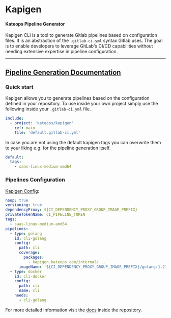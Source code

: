 # Kapigen
#### Kateops Pipeline Generator

Kapigen CLI is a tool to generate Gitlab pipelines based on configuration files.
It is an abstraction of the `.gitlab-ci.yml` syntax Gitlab uses. The goal is to enable developers to
leverage GitLab's CI/CD capabilities without needing extensive expertise in pipeline configuration.

---- 

## [Pipeline Generation Documentation](doc/index.md)

### Quick start

Kapigen allows you to generate pipelines based on the configuration defined in your repository.
To use inside your own project simply use the following inside your `.gitlab-ci.yml` file.

```yaml
include:
  - project: 'kateops/kapigen'
    ref: main
    file: 'default.gitlab-ci.yml'
```
In case you are not using the default kapigen tags you can overwrite them to your liking e.g. for the pipeline generation itself.
```yaml
default:
  tags:
    - saas-linux-medium-amd64
```

### Pipelines Configuration

[Kapigen Config](cli/config.kapigen.yaml):

```yaml
noop: true
versioning: true
dependencyProxy: ${CI_DEPENDENCY_PROXY_GROUP_IMAGE_PREFIX}
privateTokenName: CI_PIPELINE_TOKEN
tags:
  - saas-linux-medium-amd64
pipelines:
  - type: golang
    id: cli-golang
    config:
      path: cli
      coverage:
        packages:
          - kapigen.kateops.com/internal/...
      imageName: '${CI_DEPENDENCY_PROXY_GROUP_IMAGE_PREFIX}/golang:1.21.3-alpine3.18'
  - type: docker
    id: cli-docker
    config:
      path: cli
      name: cli
    needs:
      - cli-golang


```

For more detailed information visit the [docs](doc/index.md) inside the repository.
